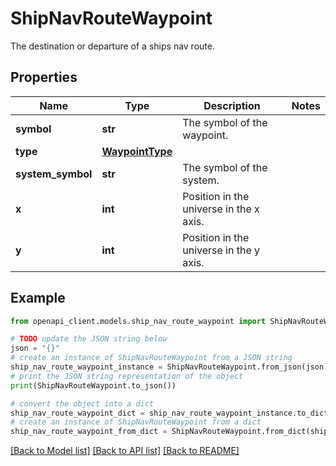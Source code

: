 # ShipNavRouteWaypoint

The destination or departure of a ships nav route.

## Properties

Name | Type | Description | Notes
------------ | ------------- | ------------- | -------------
**symbol** | **str** | The symbol of the waypoint. | 
**type** | [**WaypointType**](WaypointType.md) |  | 
**system_symbol** | **str** | The symbol of the system. | 
**x** | **int** | Position in the universe in the x axis. | 
**y** | **int** | Position in the universe in the y axis. | 

## Example

```python
from openapi_client.models.ship_nav_route_waypoint import ShipNavRouteWaypoint

# TODO update the JSON string below
json = "{}"
# create an instance of ShipNavRouteWaypoint from a JSON string
ship_nav_route_waypoint_instance = ShipNavRouteWaypoint.from_json(json)
# print the JSON string representation of the object
print(ShipNavRouteWaypoint.to_json())

# convert the object into a dict
ship_nav_route_waypoint_dict = ship_nav_route_waypoint_instance.to_dict()
# create an instance of ShipNavRouteWaypoint from a dict
ship_nav_route_waypoint_from_dict = ShipNavRouteWaypoint.from_dict(ship_nav_route_waypoint_dict)
```
[[Back to Model list]](../README.md#documentation-for-models) [[Back to API list]](../README.md#documentation-for-api-endpoints) [[Back to README]](../README.md)


